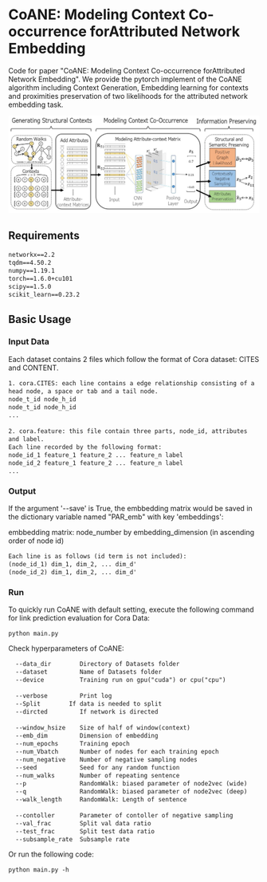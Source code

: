 # CoANE: Modeling Context Co-occurrence forAttributed Network Embedding

Code for paper "CoANE: Modeling Context Co-occurrence forAttributed Network Embedding". We provide the pytorch implement of the CoANE algorithm including Context Generation, Embedding learning for contexts and proximities preservation of two likelihoods for the attributed network embedding task.

![CoANE](https://github.com/ICHproject/CoANE/blob/main/CoANE_framework.JPG)


## Requirements
```
networkx==2.2
tqdm==4.50.2
numpy==1.19.1
torch==1.6.0+cu101
scipy==1.5.0
scikit_learn==0.23.2
```

## Basic Usage

### Input Data 
Each dataset contains 2 files which follow the format of Cora dataset: CITES and CONTENT.
```
1. cora.CITES: each line contains a edge relationship consisting of a head node, a space or tab and a tail node.
node_t_id node_h_id
node_t_id node_h_id
...

2. cora.feature: this file contain three parts, node_id, attributes and label.
Each line recorded by the following format:
node_id_1 feature_1 feature_2 ... feature_n label
node_id_2 feature_1 feature_2 ... feature_n label
...

```

### Output
If the argument '--save' is True, the embbedding matrix would be saved in the dictionary variable named "PAR_emb" with key 'embeddings':

embbedding matrix: node_number by embedding_dimension (in ascending order of node id)
```
Each line is as follows (id term is not included):
(node_id_1) dim_1, dim_2, ... dim_d'
(node_id_2) dim_1, dim_2, ... dim_d'
```
### Run
To  quickly run CoANE with default setting, execute the following command for link prediction evaluation for Cora Data:
```
python main.py
```

Check hyperparameters of CoANE:
```
  --data_dir        Directory of Datasets folder
  --dataset         Name of Datasets folder
  --device          Training run on gpu("cuda") or cpu("cpu")
  
  --verbose         Print log
  --Split        If data is needed to split
  --dircted         If network is directed
  
  --window_hsize    Size of half of window(context)
  --emb_dim         Dimension of embedding
  --num_epochs      Training epoch
  --num_Vbatch      Number of nodes for each training epoch
  --num_negative    Number of negative sampling nodes
  --seed            Seed for any random function
  --num_walks       Number of repeating sentence
  --p               RandomWalk: biased parameter of node2vec (wide)
  --q               RandomWalk: biased parameter of node2vec (deep)
  --walk_length     RandomWalk: Length of sentence
  
  --contoller       Parameter of contoller of negative sampling
  --val_frac        Split val data ratio
  --test_frac       Split test data ratio
  --subsample_rate  Subsample rate
```
Or run the following code:
```
python main.py -h
```
